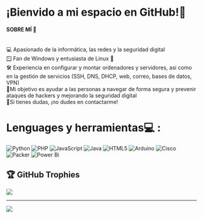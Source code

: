 # ¡Bienvido a mi espacio en GitHub!🚀
#### SOBRE MÍ 👋
<br>💻 Apasionado de la informática, las redes y la seguridad digital<br>🪟 Fan de Windows y entusiasta de Linux 🐧<br>🛠 Experiencia en configurar y montar ordenadores y servidores, así como en la gestión de servicios (SSH, DNS, DHCP, web, correo, bases de datos, VPN)<br>🎯Mi objetivo es ayudar a las personas a navegar de forma segura y prevenir ataques de hackers y mejorando la seguridad digital<br>💬Si tienes dudas, ¡no dudes en contactarme!


# Lenguages y herramientas💻 :
![Python](https://img.shields.io/badge/python-3670A0?style=for-the-badge&logo=python&logoColor=ffdd54) ![PHP](https://img.shields.io/badge/php-%23777BB4.svg?style=for-the-badge&logo=php&logoColor=white) ![JavaScript](https://img.shields.io/badge/javascript-%23323330.svg?style=for-the-badge&logo=javascript&logoColor=%23F7DF1E) ![Java](https://img.shields.io/badge/java-%23ED8B00.svg?style=for-the-badge&logo=openjdk&logoColor=white) ![HTML5](https://img.shields.io/badge/html5-%23E34F26.svg?style=for-the-badge&logo=html5&logoColor=white) ![Arduino](https://img.shields.io/badge/-Arduino-00979D?style=for-the-badge&logo=Arduino&logoColor=white) ![Cisco](https://img.shields.io/badge/cisco-%23049fd9.svg?style=for-the-badge&logo=cisco&logoColor=black) ![Packer](https://img.shields.io/badge/packer-%23E7EEF0.svg?style=for-the-badge&logo=packer&logoColor=%2302A8EF) ![Power Bi](https://img.shields.io/badge/power_bi-F2C811?style=for-the-badge&logo=powerbi&logoColor=black)

## 🏆 GitHub Trophies
![](https://github-profile-trophy.vercel.app/?username=Rostam&theme=radical&no-frame=false&no-bg=true&margin-w=4)

---
[![](https://visitcount.itsvg.in/api?id=Rostam&icon=0&color=0)](https://visitcount.itsvg.in)

